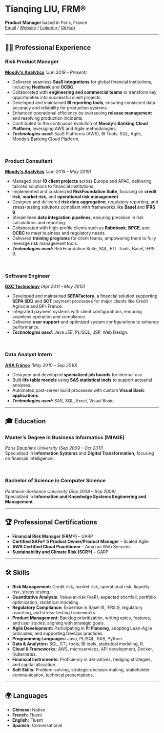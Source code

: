 # Tianqing LIU, FRM®

**Product Manager** based in Paris, France  
[Email](mailto:liutianqing@gmail.com) / [Website](https://www.liutianqing.com/) / [LinkedIn](https://www.linkedin.com/in/liutianqing/) / [GitHub](https://github.com/liuti-ma/)

---

## 👨‍💻 **Professional Experience**

### **Risk Product Manager**  
**[Moody's Analytics](https://www.moodys.com/)** _(Jun 2019 – Present)_  
- Delivered seamless **SaaS integrations** for global financial institutions, including **Nedbank** and **OCBC**.  
- Collaborated with **engineering and commercial teams** to transform key opportunities into successful client projects.  
- Developed and maintained **BI reporting tools**, ensuring consistent data accuracy and reliability for production systems.  
- Enhanced operational efficiency by overseeing **release management** and resolving production incidents.  
- Contributed to the continuous evolution of **Moody’s Banking Cloud Platform**, leveraging AWS and Agile methodologies.  
- **_Technologies used:_** SaaS Platforms (AWS), BI Tools, SQL, Agile, Moody’s Banking Cloud Platform.  

<br>

### **Product Consultant**  
**[Moody's Analytics](https://www.moodys.com/)** _(Jun 2015 – May 2019)_  
- Managed over **10 client projects** across Europe and APAC, delivering tailored solutions to financial institutions.  
- Implemented and customized **RiskFoundation Suite**, focusing on **credit risk**, **market risk**, and **operational risk management**.  
- Designed and delivered **risk data aggregation**, regulatory reporting, and stress-testing solutions compliant with frameworks like **Basel** and **IFRS 9**.  
- Streamlined **data integration pipelines**, ensuring precision in risk calculations and reporting.  
- Collaborated with high-profile clients such as **Rabobank**, **BPCE**, and **OCBC** to meet business and regulatory needs.  
- Delivered **training programs** for client teams, empowering them to fully leverage risk management tools.  
- **_Technologies used:_** RiskFoundation Suite, SQL, ETL Tools, Basel, IFRS 9.  

<br>

### **Software Engineer**  
**[DXC Technology](https://dxc.com/fr/fr)** _(Apr 2011 – May 2015)_  
- Developed and maintained **SEPAFactory**, a financial solution supporting **SEPA SDD** and **SCT** payment processes for major clients like Crédit Agricole and BPI-France.  
- Integrated payment systems with client configurations, ensuring seamless operation and compliance.  
- Delivered **user support** and optimized system configurations to enhance performance.  
- **_Technologies used:_** Java JEE, PL/SQL, JSP, Web Design.  

<br>

### **Data Analyst Intern**  
**[AXA France](https://www.axa.fr/)** _(May 2010 – Sep 2010)_  
- Designed and developed **specialized job boards** for internal use.  
- Built **life table models** using **SAS statistical tools** to support actuarial analyses.  
- Automated post-server build processes with custom **Visual Basic applications**.  
- **_Technologies used:_** SAS, SQL, Excel, Visual Basic.  

---

## 🎓 **Education**

### **Master’s Degree in Business Informatics (MIAGE)**  
_Paris Dauphine University_ _(Sep 2009 – Oct 2011)_  
Specialized in **Information Systems** and **Digital Transformation**, focusing on financial intelligence.  

<br>

### **Bachelor of Science in Computer Science**  
_Pantheon-Sorbonne University_ _(Sep 2008 – Sep 2009)_  
Specialized in **Information and Knowledge Systems Engineering and Management**.  

---

## 🏆 **Professional Certifications**

- **Financial Risk Manager (FRM®)** – GARP  
- **Certified SAFe® 5 Product Owner/Product Manager** – Scaled Agile  
- **AWS Certified Cloud Practitioner** – Amazon Web Services  
- **Sustainability and Climate Risk (SCR®)** – GARP  

---

## 🛠 **Skills**

- **Risk Management:** Credit risk, market risk, operational risk, liquidity risk, stress testing.  
- **Quantitative Analysis:** Value-at-risk (VaR), expected shortfall, portfolio optimization, statistical modeling.  
- **Regulatory Compliance:** Expertise in Basel III, IFRS 9, regulatory reporting, and stress-testing frameworks.  
- **Product Management:** Backlog prioritization, writing epics, features, and user stories, aligning with strategic goals.  
- **Agile Development:** Participating in **PI Planning**, adopting Lean-Agile principles, and supporting DevOps practices.  
- **Programming Languages:** Java, PL/SQL, SAS, Python.  
- **Data & Analytics:** SQL, ETL tools, BI tools, statistical modeling, R.  
- **Cloud & Frameworks:** AWS, microservices, API development, Docker, Kubernetes.  
- **Financial Instruments:** Proficiency in derivatives, hedging strategies, and capital allocation.  
- **Soft Skills:** Problem-solving, strategic decision-making, stakeholder communication, technical presentations.  

---

## 🌍 **Languages**

- **Chinese:** Native  
- **French:** Fluent  
- **English:** Fluent  
- **Spanish:** Conversational  
